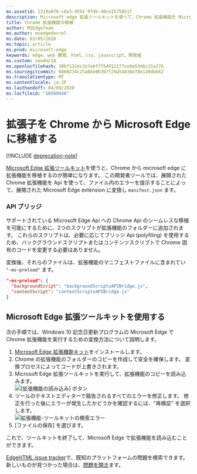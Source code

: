 ```yaml
---
ms.assetid: 1319a070-c6e3-4592-9f4b-40ce1575851f
description: Microsoft edge 拡張ツールキットを使って、Chrome 拡張機能を Microsoft Edge に移植する方法について説明します。
title: Chrome 拡張機能の移植
author: MSEdgeTeam
ms.author: msedgedevrel
ms.date: 03/05/2020
ms.topic: article
ms.prod: microsoft-edge
keywords: edge、web 開発、html、css、javascript、開発者
ms.custom: seodec18
ms.openlocfilehash: 38bf1324c2e7e6f7754912177ce0e53d6c15a276
ms.sourcegitcommit: 6860234c25a8be863b7f29a54838e78e120dbb62
ms.translationtype: MT
ms.contentlocale: ja-JP
ms.lasthandoff: 04/09/2020
ms.locfileid: "10569438"
---
```

# 拡張子を Chrome から Microsoft Edge に移植する  

[!INCLUDE [deprecation-note](../includes/deprecation-note.md)]  

[Microsoft Edge 拡張ツールキット](https://www.microsoft.com/store/p/microsoft-edge-extension-toolkit/9nblggh4txvb)を使うと、Chrome から microsoft edge に拡張機能を移植するのが簡単になります。 この開発者ツールでは、展開された Chrome 拡張機能を Api を使って、ファイル内のエラーを提示することによって、展開された Microsoft Edge extension に変換し `manifest.json` ます。


### API ブリッジ
サポートされている Microsoft Edge Api への Chrome Api のシームレスな移植を可能にするために、2つのスクリプトが拡張機能のフォルダーに追加されます。 これらのスクリプトは、必要に応じてブリッジ Api (polyfiling) を使用するため、バックグラウンドスクリプトまたはコンテンツスクリプトで Chrome 固有のコードを変更する必要はありません。

変換後、それらのファイルは、拡張機能のマニフェストファイルに含まれてい `"-ms-preload"` ます。

```json
"-ms-preload": {
  "backgroundScript": "backgroundScriptsAPIBridge.js",
  "contentScript": "contentScriptsAPIBridge.js"
}
```

## Microsoft Edge 拡張ツールキットを使用する

次の手順では、Windows 10 記念日更新プログラムの Microsoft Edge で Chrome 拡張機能を実行するための変換方法について説明します。

1. [Microsoft Edge 拡張機能キット](https://www.microsoft.com/store/p/microsoft-edge-extension-toolkit/9nblggh4txvb)をインストールします。
2. Chrome の拡張機能のフォルダーのコピーを作成して安全を確保します。 変換プロセスによってコードが上書きされます。 
3. Microsoft Edge 拡張ツールキットを実行して、拡張機能のコピーを読み込みます。  
 ![[拡張機能の読み込み] ボタン](./../media/save-folder.png)
4. ツールのテキストエディターで報告されるすべてのエラーを修正します。 修正を行った後にエラーが発生したかどうかを確認するには、"再検証" を選択します。  
 ![拡張機能-ツールキットの検索エラー](./../media/extension-toolkit.png)
5. [ファイルの保存] を選びます。

これで、ツールキットを終了して、Microsoft Edge で拡張機能を読み込むことができます。 

[EdgeHTML issue tracker](http://issues.microsoftedge.com)で、既知のプラットフォームの問題を検索できます。 新しいものが見つかった場合は、[問題を開き](https://developer.microsoft.com/microsoft-edge/platform/issues/new/)ます。
